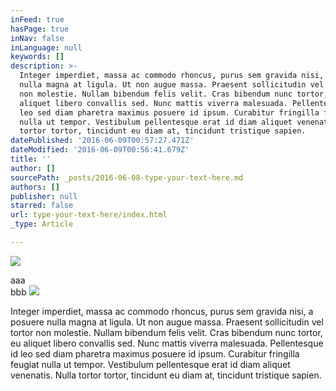 ```yaml
---
inFeed: true
hasPage: true
inNav: false
inLanguage: null
keywords: []
description: >-
  Integer imperdiet, massa ac commodo rhoncus, purus sem gravida nisi, a posuere
  nulla magna at ligula. Ut non augue massa. Praesent sollicitudin vel tortor
  non molestie. Nullam bibendum felis velit. Cras bibendum nunc tortor, eu
  aliquet libero convallis sed. Nunc mattis viverra malesuada. Pellentesque id
  leo sed diam pharetra maximus posuere id ipsum. Curabitur fringilla feugiat
  nulla ut tempor. Vestibulum pellentesque erat id diam aliquet venenatis. Nulla
  tortor tortor, tincidunt eu diam at, tincidunt tristique sapien. 
datePublished: '2016-06-09T00:57:27.471Z'
dateModified: '2016-06-09T00:56:41.679Z'
title: ''
author: []
sourcePath: _posts/2016-06-08-type-your-text-here.md
authors: []
publisher: null
starred: false
url: type-your-text-here/index.html
_type: Article

---
```

![](https://the-grid-user-content.s3-us-west-2.amazonaws.com/4f448f11-e518-4d82-adc4-ac2137cfeaad.png)

aaa  
bbb
![](https://the-grid-user-content.s3-us-west-2.amazonaws.com/f0283246-5fde-4f55-8854-71c5a1ebf0fd.jpg)

Integer imperdiet, massa ac commodo rhoncus, purus sem gravida nisi, a posuere nulla magna at ligula. Ut non augue massa. Praesent sollicitudin vel tortor non molestie. Nullam bibendum felis velit. Cras bibendum nunc tortor, eu aliquet libero convallis sed. Nunc mattis viverra malesuada. Pellentesque id leo sed diam pharetra maximus posuere id ipsum. Curabitur fringilla feugiat nulla ut tempor. Vestibulum pellentesque erat id diam aliquet venenatis. Nulla tortor tortor, tincidunt eu diam at, tincidunt tristique sapien.